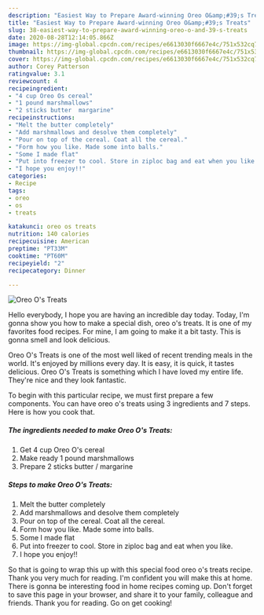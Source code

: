 ```yaml
---
description: "Easiest Way to Prepare Award-winning Oreo O&amp;#39;s Treats"
title: "Easiest Way to Prepare Award-winning Oreo O&amp;#39;s Treats"
slug: 38-easiest-way-to-prepare-award-winning-oreo-o-and-39-s-treats
date: 2020-08-28T12:14:05.866Z
image: https://img-global.cpcdn.com/recipes/e6613030f6667e4c/751x532cq70/oreo-os-treats-recipe-main-photo.jpg
thumbnail: https://img-global.cpcdn.com/recipes/e6613030f6667e4c/751x532cq70/oreo-os-treats-recipe-main-photo.jpg
cover: https://img-global.cpcdn.com/recipes/e6613030f6667e4c/751x532cq70/oreo-os-treats-recipe-main-photo.jpg
author: Corey Patterson
ratingvalue: 3.1
reviewcount: 4
recipeingredient:
- "4 cup Oreo Os cereal"
- "1 pound marshmallows"
- "2 sticks butter  margarine"
recipeinstructions:
- "Melt the butter completely"
- "Add marshmallows and desolve them completely"
- "Pour on top of the cereal. Coat all the cereal."
- "Form how you like. Made some into balls."
- "Some I made flat"
- "Put into freezer to cool. Store in ziploc bag and eat when you like."
- "I hope you enjoy!!"
categories:
- Recipe
tags:
- oreo
- os
- treats

katakunci: oreo os treats 
nutrition: 140 calories
recipecuisine: American
preptime: "PT33M"
cooktime: "PT60M"
recipeyield: "2"
recipecategory: Dinner

---
```



![Oreo O&#39;s Treats](https://img-global.cpcdn.com/recipes/e6613030f6667e4c/751x532cq70/oreo-os-treats-recipe-main-photo.jpg)

Hello everybody, I hope you are having an incredible day today. Today, I'm gonna show you how to make a special dish, oreo o&#39;s treats. It is one of my favorites food recipes. For mine, I am going to make it a bit tasty. This is gonna smell and look delicious.

Oreo O&#39;s Treats is one of the most well liked of recent trending meals in the world. It's enjoyed by millions every day. It is easy, it is quick, it tastes delicious. Oreo O&#39;s Treats is something which I have loved my entire life. They're nice and they look fantastic.




To begin with this particular recipe, we must first prepare a few components. You can have oreo o&#39;s treats using 3 ingredients and 7 steps. Here is how you cook that.

<!--inarticleads1-->

##### The ingredients needed to make Oreo O&#39;s Treats:

1. Get 4 cup Oreo O&#39;s cereal
1. Make ready 1 pound marshmallows
1. Prepare 2 sticks butter / margarine




<!--inarticleads2-->

##### Steps to make Oreo O&#39;s Treats:

1. Melt the butter completely
1. Add marshmallows and desolve them completely
1. Pour on top of the cereal. Coat all the cereal.
1. Form how you like. Made some into balls.
1. Some I made flat
1. Put into freezer to cool. Store in ziploc bag and eat when you like.
1. I hope you enjoy!!




So that is going to wrap this up with this special food oreo o&#39;s treats recipe. Thank you very much for reading. I'm confident you will make this at home. There is gonna be interesting food in home recipes coming up. Don't forget to save this page in your browser, and share it to your family, colleague and friends. Thank you for reading. Go on get cooking!
